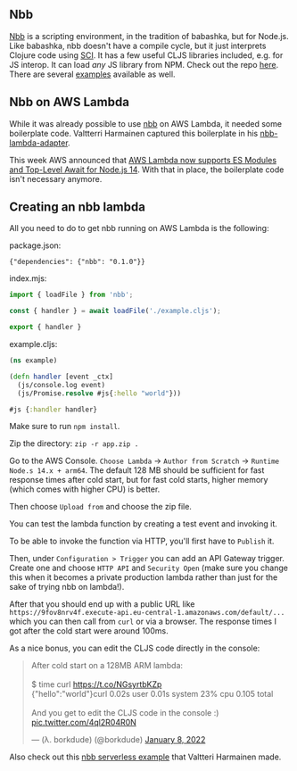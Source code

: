 ## Nbb

[Nbb](https://github.com/babashka/nbb) is a scripting environment, in the
tradition of babashka, but for Node.js. Like babashka, nbb doesn't have a
compile cycle, but it just interprets Clojure code using
[SCI](https://github.com/babashka/sci). It has a few useful CLJS libraries
included, e.g. for JS interop. It can load _any_ JS library from NPM. Check out
the repo [here](https://github.com/babashka/nbb). There are several
[examples](https://github.com/babashka/nbb/tree/main/examples) available as
well.

## Nbb on AWS Lambda

While it was already possible to use [nbb](https://github.com/babashka/nbb) on
AWS Lambda, it needed some boilerplate code. Valtterri Harmainen captured this
boilerplate in his
[nbb-lambda-adapter](https://github.com/vharmain/nbb-lambda-adapter).

This week AWS announced that [AWS Lambda now supports ES Modules and Top-Level
Await for Node.js
14](https://aws.amazon.com/about-aws/whats-new/2022/01/aws-lambda-es-modules-top-level-await-node-js-14/).
With that in place, the boilerplate code isn't necessary anymore.

## Creating an nbb lambda

All you need to do to get nbb running on AWS Lambda is the following:

package.json:
```
{"dependencies": {"nbb": "0.1.0"}}
```

index.mjs:
``` javascript
import { loadFile } from 'nbb';

const { handler } = await loadFile('./example.cljs');

export { handler }
```

example.cljs:
``` clojure
(ns example)

(defn handler [event _ctx]
  (js/console.log event)
  (js/Promise.resolve #js{:hello "world"}))

#js {:handler handler}
```

Make sure to run `npm install`.

Zip the directory: `zip -r app.zip .`

Go to the AWS Console. `Choose Lambda` -> `Author from Scratch` -> `Runtime Node.s 14.x + arm64`.
The default 128 MB should be sufficient for fast response
times after cold start, but for fast cold starts, higher memory (which comes
with higher CPU) is better.

Then choose `Upload from` and choose the zip file.

You can test the lambda function by creating a test event and invoking it.

To be able to invoke the function via HTTP, you'll first have to `Publish` it.

Then, under `Configuration > Trigger` you can add an API Gateway trigger. Create
one and choose `HTTP API` and `Security Open` (make sure you change this when it
becomes a private production lambda rather than just for the sake of trying nbb
on lambda!).

After that you should end up with a public URL like
`https://9fov8nrv4f.execute-api.eu-central-1.amazonaws.com/default/...` which
you can then call from `curl` or via a browser. The response times I got after
the cold start were around 100ms.

As a nice bonus, you can edit the CLJS code directly in the console:

<blockquote class="twitter-tweet"><p lang="en" dir="ltr">After cold start on a 128MB ARM lambda:<br><br>$ time curl <a href="https://t.co/NGsyrtbKZp">https://t.co/NGsyrtbKZp</a><br>{&quot;hello&quot;:&quot;world&quot;}curl 0.02s user 0.01s system 23% cpu 0.105 total<br><br>And you get to edit the CLJS code in the console :) <a href="https://t.co/4ql2R04R0N">pic.twitter.com/4ql2R04R0N</a></p>&mdash; (λ. borkdude) (@borkdude) <a href="https://twitter.com/borkdude/status/1479786184557617160?ref_src=twsrc%5Etfw">January 8, 2022</a></blockquote> <script async src="https://platform.twitter.com/widgets.js" charset="utf-8"></script>

Also check out this [nbb serverless
example](https://github.com/vharmain/nbb-serverless-example) that Valtteri
Harmainen made.
